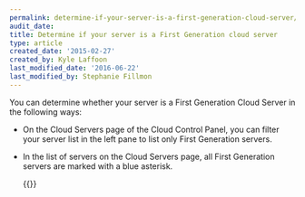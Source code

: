 ```yaml
---
permalink: determine-if-your-server-is-a-first-generation-cloud-server/
audit_date:
title: Determine if your server is a First Generation cloud server
type: article
created_date: '2015-02-27'
created_by: Kyle Laffoon
last_modified_date: '2016-06-22'
last_modified_by: Stephanie Fillmon
---
```


You can determine whether your server is a First Generation Cloud Server
in the following ways:

-   On the Cloud Servers page of the Cloud Control Panel, you can filter
    your server list in the left pane to list only First Generation
    servers.

-   In the list of servers on the Cloud Servers page, all First
    Generation servers are marked with a blue asterisk.

    {{<image src="1stvs2ndgenserversa.png" alt="" title="">}}
